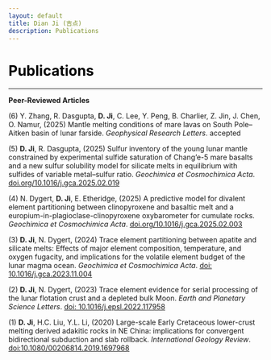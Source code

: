 ```yaml
---
layout: default
title: Dian Ji (吉点)
description: Publications
---
```


# <span style="color:black">Publications</span>
--- 
**Peer-Reviewed Articles**

(6) Y. Zhang, R. Dasgupta, **D. Ji**, C. Lee, Y. Peng, B. Charlier, Z. Jin, J. Chen, O. Namur, (2025) Mantle melting conditions of mare lavas on South Pole–Aitken basin of lunar farside. <em>Geophysical Research Letters</em>. accepted

(5) **D. Ji**, R. Dasgupta, (2025) Sulfur inventory of the young lunar mantle constrained by experimental sulfide saturation of Chang’e-5 mare basalts and a new sulfur solubility model for silicate melts in equilibrium with sulfides of variable metal–sulfur ratio. <em>Geochimica et Cosmochimica Acta</em>. [doi.org/10.1016/j.gca.2025.02.019](https://doi.org/10.1016/j.gca.2025.02.019)<br>

(4) N. Dygert, **D. Ji**, E. Etheridge, (2025) A predictive model for divalent element partitioning between clinopyroxene and basaltic melt and a europium-in-plagioclase-clinopyroxene oxybarometer for cumulate rocks. <em>Geochimica et Cosmochimica Acta</em>. [doi.org/10.1016/j.gca.2025.02.003](https://doi.org/10.1016/j.gca.2025.02.003) <br>
  
(3) **D. Ji**, N. Dygert, (2024) Trace element partitioning between apatite and silicate melts: Effects of major element composition, temperature, and oxygen fugacity, and implications for the volatile element budget of the lunar magma ocean. <em>Geochimica et Cosmochimica Acta</em>. [doi: 10.1016/j.gca.2023.11.004](https://doi.org/10.1016/j.gca.2023.11.004) <br>

(2) **D. Ji**, N. Dygert, (2023) Trace element evidence for serial processing of the lunar flotation crust and a depleted bulk Moon. <em>Earth and Planetary Science Letters</em>. [doi: 10.1016/j.epsl.2022.117958](https://doi.org/10.1016/j.epsl.2022.117958)<br>

(1) **D. Ji**, H.C. Liu, Y.L. Li, (2020) Large-scale Early Cretaceous lower-crust melting derived adakitic rocks in NE China: implications for convergent bidirectional subduction and slab rollback. <em>International Geology Review</em>. [doi:10.1080/00206814.2019.1697968](https://doi.org/10.1080/00206814.2019.1697968)
